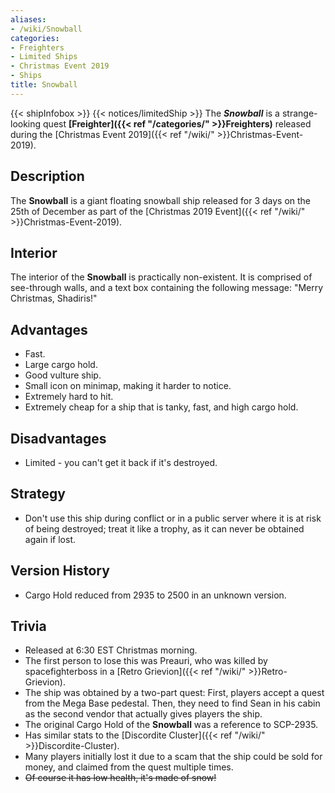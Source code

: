 ```yaml
---
aliases:
- /wiki/Snowball
categories:
- Freighters
- Limited Ships
- Christmas Event 2019
- Ships
title: Snowball
---
```


{{< shipInfobox >}} {{< notices/limitedShip >}} The **_Snowball_** is a strange-looking quest **[Freighter]({{< ref "/categories/" >}}Freighters)** released during the [Christmas Event 2019]({{< ref "/wiki/" >}}Christmas-Event-2019).

## Description

The **Snowball** is a giant floating snowball ship released for 3 days on the 25th of December as part of the [Christmas 2019 Event]({{< ref "/wiki/" >}}Christmas-Event-2019).

## Interior

The interior of the **Snowball** is practically non-existent. It is comprised of see-through walls, and a text box containing the following message: "Merry Christmas, Shadiris!"

## Advantages

- Fast.
- Large cargo hold.
- Good vulture ship.
- Small icon on minimap, making it harder to notice.
- Extremely hard to hit.
- Extremely cheap for a ship that is tanky, fast, and high cargo hold.

## Disadvantages

- Limited - you can't get it back if it's destroyed.

## Strategy

- Don't use this ship during conflict or in a public server where it is at risk of being destroyed; treat it like a trophy, as it can never be obtained again if lost.

## Version History 

- Cargo Hold reduced from 2935 to 2500 in an unknown version.

## Trivia

- Released at 6:30 EST Christmas morning.
- The first person to lose this was Preauri, who was killed by spacefighterboss in a [Retro Grievion]({{< ref "/wiki/" >}}Retro-Grievion).
- The ship was obtained by a two-part quest: First, players accept a quest from the Mega Base pedestal. Then, they need to find Sean in his cabin as the second vendor that actually gives players the ship.
- The original Cargo Hold of the **Snowball** was a reference to SCP-2935.
- Has similar stats to the [Discordite Cluster]({{< ref "/wiki/" >}}Discordite-Cluster).
- Many players initially lost it due to a scam that the ship could be sold for money, and claimed from the quest multiple times.
- <s>Of course it has low health, it's made of snow!</s>